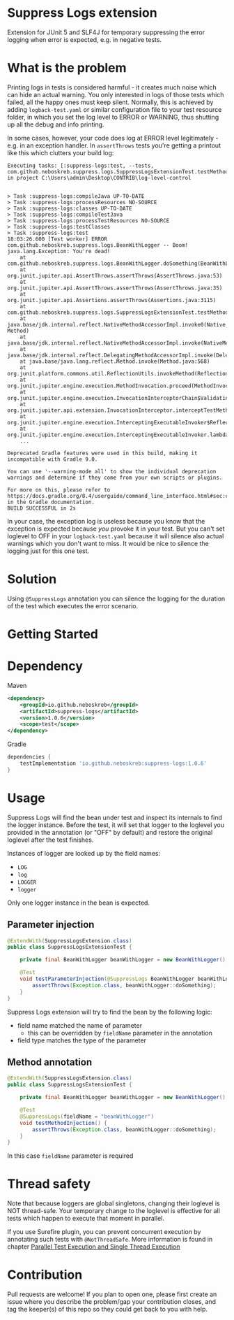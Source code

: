 # Suppress Logs extension
Extension for JUnit 5 and SLF4J for temporary suppressing the error logging when error is expected, e.g. in negative tests.

# What is the problem
Printing logs in tests is considered harmful - it creates much noise which can hide an actual warning. You only interested in logs of those tests which failed, all the happy ones must keep silent. Normally, this is achieved by adding `logback-test.yaml` or similar configuration file to your test resource folder, in which you set the log level to ERROR or WARNING, thus shutting up all the debug and info printing.

In some cases, however, your code does log at ERROR level legitimately - e.g. in an exception handler.  In `assertThrows` tests you're getting a printout like this which clutters your build log:
```
Executing tasks: [:suppress-logs:test, --tests, com.github.neboskreb.suppress.logs.SuppressLogsExtensionTest.testMethodInjection] in project C:\Users\admin\Desktop\CONTRIB\log-level-control


> Task :suppress-logs:compileJava UP-TO-DATE
> Task :suppress-logs:processResources NO-SOURCE
> Task :suppress-logs:classes UP-TO-DATE
> Task :suppress-logs:compileTestJava
> Task :suppress-logs:processTestResources NO-SOURCE
> Task :suppress-logs:testClasses
> Task :suppress-logs:test
18:03:26.600 [Test worker] ERROR com.github.neboskreb.suppress.logs.BeanWithLogger -- Boom!
java.lang.Exception: You're dead!
	at com.github.neboskreb.suppress.logs.BeanWithLogger.doSomething(BeanWithLogger.java:10)
	at org.junit.jupiter.api.AssertThrows.assertThrows(AssertThrows.java:53)
	at org.junit.jupiter.api.AssertThrows.assertThrows(AssertThrows.java:35)
	at org.junit.jupiter.api.Assertions.assertThrows(Assertions.java:3115)
	at com.github.neboskreb.suppress.logs.SuppressLogsExtensionTest.testMethodInjection(SuppressLogsExtensionTest.java:23)
	at java.base/jdk.internal.reflect.NativeMethodAccessorImpl.invoke0(Native Method)
	at java.base/jdk.internal.reflect.NativeMethodAccessorImpl.invoke(NativeMethodAccessorImpl.java:77)
	at java.base/jdk.internal.reflect.DelegatingMethodAccessorImpl.invoke(DelegatingMethodAccessorImpl.java:43)
	at java.base/java.lang.reflect.Method.invoke(Method.java:568)
	at org.junit.platform.commons.util.ReflectionUtils.invokeMethod(ReflectionUtils.java:728)
	at org.junit.jupiter.engine.execution.MethodInvocation.proceed(MethodInvocation.java:60)
	at org.junit.jupiter.engine.execution.InvocationInterceptorChain$ValidatingInvocation.proceed(InvocationInterceptorChain.java:131)
	at org.junit.jupiter.api.extension.InvocationInterceptor.interceptTestMethod(InvocationInterceptor.java:119)
	at org.junit.jupiter.engine.execution.InterceptingExecutableInvoker$ReflectiveInterceptorCall.lambda$ofVoidMethod$0(InterceptingExecutableInvoker.java:103)
	at org.junit.jupiter.engine.execution.InterceptingExecutableInvoker.lambda$invoke$0(InterceptingExecutableInvoker.java:93)
	...

Deprecated Gradle features were used in this build, making it incompatible with Gradle 9.0.

You can use '--warning-mode all' to show the individual deprecation warnings and determine if they come from your own scripts or plugins.

For more on this, please refer to https://docs.gradle.org/8.4/userguide/command_line_interface.html#sec:command_line_warnings in the Gradle documentation.
BUILD SUCCESSFUL in 2s
```

In your case, the exception log is useless because you know that the exception is expected because _you_ provoke it in your test. But you can't set loglevel to OFF in your `logback-test.yaml` because it will silence also actual warnings which you don't want to miss. It would be nice to silence the logging just for this one test.

# Solution
Using `@SuppressLogs` annotation you can silence the logging for the duration of the test which executes the error scenario.

# Getting Started

# Dependency

Maven 
```xml
<dependency>
    <groupId>io.github.neboskreb</groupId>
    <artifactId>suppress-logs</artifactId>
    <version>1.0.6</version>
    <scope>test</scope>
</dependency>
```

Gradle
```groovy
dependencies {
    testImplementation 'io.github.neboskreb:suppress-logs:1.0.6'
}
```

# Usage

Suppress Logs will find the bean under test and inspect its internals to find the logger instance. Before the test, it will set that logger to the loglevel you provided in the annotation (or "OFF" by default) and restore the original loglevel after the test finishes.

Instances of logger are looked up by the field names:
* `LOG`
* `log`
* `LOGGER`
* `logger`

Only one logger instance in the bean is expected.

## Parameter injection
```java
@ExtendWith(SuppressLogsExtension.class)
public class SuppressLogsExtensionTest {

    private final BeanWithLogger beanWithLogger = new BeanWithLogger();

    @Test
    void testParameterInjection(@SuppressLogs BeanWithLogger beanWithLogger) {
        assertThrows(Exception.class, beanWithLogger::doSomething);
    }
}
```

Suppress Logs extension will try to find the bean by the following logic:
* field name matched the name of parameter
  * this can be overridden by `fieldName` parameter in the annotation
* field type matches the type of the parameter 


## Method annotation
```java
@ExtendWith(SuppressLogsExtension.class)
public class SuppressLogsExtensionTest {

    private final BeanWithLogger beanWithLogger = new BeanWithLogger();

    @Test
    @SuppressLogs(fieldName = "beanWithLogger")
    void testMethodInjection() {
        assertThrows(Exception.class, beanWithLogger::doSomething);
    }
}
```

In this case `fieldName` parameter is required

# Thread safety 

Note that because loggers are global singletons, changing their loglevel is NOT thread-safe. Your temporary change to the loglevel is effective for all tests which happen to execute that moment in parallel.

If you use Surefire plugin, you can prevent concurrent execution by annotating such tests with `@NotThreadSafe`. More information is found in chapter [Parallel Test Execution and Single Thread Execution](https://maven.apache.org/surefire/maven-surefire-plugin/examples/fork-options-and-parallel-execution.html)

# Contribution
Pull requests are welcome! If you plan to open one, please first create an issue where you describe the problem/gap your contribution closes, and tag the keeper(s) of this repo so they could get back to you with help.
